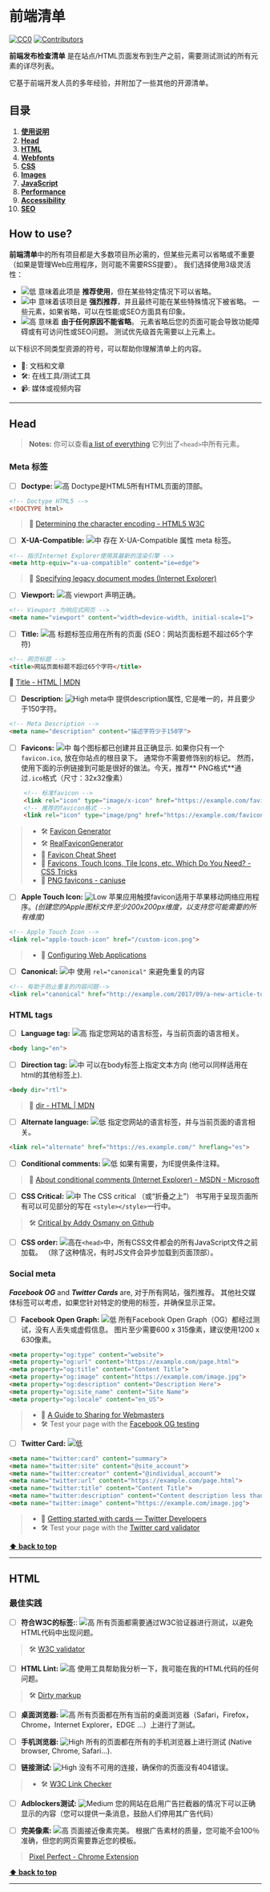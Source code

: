 # 前端清单
[![CC0](https://img.shields.io/badge/license-CC0-green.svg)](https://creativecommons.org/publicdomain/zero/1.0/)
[![Contributors](https://img.shields.io/github/contributors/thedaviddias/Front-End-Checklist.svg)](https://github.com/thedaviddias/Front-End-Checklist/graphs/contributors)

**前端发布检查清单** 是在站点/HTML页面发布到生产之前，需要测试测试的所有元素的详尽列表。

它基于前端开发人员的多年经验，并附加了一些其他的开源清单。

## 目录
1. **[使用说明](#how-to-use)**
2. **[Head](#head)**
3. **[HTML](#html)**
4. **[Webfonts](#webfonts)**
5. **[CSS](#css)**
6. **[Images](#images)**
7. **[JavaScript](#javascript)**
8. **[Performance](#performance)**
9. **[Accessibility](#accessibility)**
10. **[SEO](#seo)**

## How to use?
**前端清单**中的所有项目都是大多数项目所必需的，但某些元素可以省略或不重要（如果是管理Web应用程序，则可能不需要RSS提要）。 我们选择使用3级灵活性：

* ![低](http://res.cloudinary.com/djnyaloac/image/upload/v1508238836/level-checklist-low.png) 意味着此项是 **推荐使用**，但在某些特定情况下可以省略。
* ![中](http://res.cloudinary.com/djnyaloac/image/upload/v1508238836/level-checklist-medium.png) 意味着该项目是 **强烈推荐**，并且最终可能在某些特殊情况下被省略。 一些元素，如果省略，可以在性能或SEO方面具有印象。
* ![高](http://res.cloudinary.com/djnyaloac/image/upload/v1508238836/level-checklist-high.png) 意味着 **由于任何原因不能省略**。 元素省略后您的页面可能会导致功能障碍或有可访问性或SEO问题。 测试优先级首先需要以上元素上。

以下标识不同类型资源的符号，可以帮助你理解清单上的内容。

* 📖: 文档和文章
* 🛠: 在线工具/测试工具
* 📹: 媒体或视频内容

---
## Head

> **Notes:** 你可以查看[a list of everything](https://github.com/joshbuchea/HEAD) 它列出了`<head>`中所有元素。

### Meta 标签

* [ ] **Doctype:** ![高](http://res.cloudinary.com/djnyaloac/image/upload/v1508238836/level-checklist-high.png) Doctype是HTML5所有HTML页面的顶部。

```html
<!-- Doctype HTML5 -->
<!DOCTYPE html>
```

> 📖 [Determining the character encoding - HTML5 W3C](https://www.w3.org/TR/html5/syntax.html#determining-the-character-encoding)

* [ ] **X-UA-Compatible:** ![中](http://res.cloudinary.com/djnyaloac/image/upload/v1508238836/level-checklist-medium.png) 存在 X-UA-Compatible 属性 meta 标签。

```html
<!-- 指示Internet Explorer使用其最新的渲染引擎 -->
<meta http-equiv="x-ua-compatible" content="ie=edge">
```

> 📖 [Specifying legacy document modes (Internet Explorer)](https://msdn.microsoft.com/en-us/library/jj676915(v=vs.85).aspx)

* [ ] **Viewport:** ![高](http://res.cloudinary.com/djnyaloac/image/upload/v1508238836/level-checklist-high.png) viewport 声明正确。

```html
<!-- Viewport 为响应式网页 -->
<meta name="viewport" content="width=device-width, initial-scale=1">
```

* [ ] **Title:** ![高](http://res.cloudinary.com/djnyaloac/image/upload/v1508238836/level-checklist-high.png) 标题标签应用在所有的页面 (SEO：网站页面标题不超过65个字符)

```html
<!-- 网页标题 -->
<title>网站页面标题不超过65个字符</title>
```

 📖 [Title - HTML | MDN](https://developer.mozilla.org/en-US/docs/Web/HTML/Element/title)

* [ ] **Description:** ![High](http://res.cloudinary.com/djnyaloac/image/upload/v1508238836/level-checklist-high.png) meta中 提供description属性, 它是唯一的，并且要少于150字符。

```html
<!-- Meta Description -->
<meta name="description" content="描述字符少于150字">
```

* [ ] **Favicons:** ![中](http://res.cloudinary.com/djnyaloac/image/upload/v1508238836/level-checklist-medium.png) 每个图标都已创建并且正确显示. 如果你只有一个 ``favicon.ico``, 放在你站点的根目录下。 通常你不需要修饰别的标记。 然而，使用下面的示例链接到可能是很好的做法。今天，推荐** PNG格式**通过``.ico``格式（尺寸：32x32像素）
```html
    <!-- 标准favicon -->
    <link rel="icon" type="image/x-icon" href="https://example.com/favicon.ico" />
    <!-- 推荐的favicon格式 -->
    <link rel="icon" type="image/png" href="https://example.com/favicon.png" />
``` 

> * 🛠 [Favicon Generator](https://www.favicon-generator.org/)
> * 🛠 [RealFaviconGenerator](https://realfavicongenerator.net/)
> * 📖 [Favicon Cheat Sheet](https://github.com/audreyr/favicon-cheat-sheet)
> * 📖 [Favicons, Touch Icons, Tile Icons, etc. Which Do You Need? - CSS Tricks](https://css-tricks.com/favicon-quiz/)
> * 📖 [PNG favicons - caniuse](http://caniuse.com/#feat=link-icon-png)
* [ ] **Apple Touch Icon:** ![Low](http://res.cloudinary.com/djnyaloac/image/upload/v1508238836/level-checklist-low.png) 苹果应用触摸favicon适用于苹果移动网络应用程序。*(创建您的Apple图标文件至少200x200px维度，以支持您可能需要的所有维度)*

```html
<!-- Apple Touch Icon -->
<link rel="apple-touch-icon" href="/custom-icon.png">
```
> * 📖 [Configuring Web Applications](https://developer.apple.com/library/content/documentation/AppleApplications/Reference/SafariWebContent/ConfiguringWebApplications/ConfiguringWebApplications.html)

* [ ] **Canonical:** ![中](http://res.cloudinary.com/djnyaloac/image/upload/v1508238836/level-checklist-medium.png) 使用 ``rel="canonical"`` 来避免重复的内容

```html
<!-- 有助于防止重复的内容问题-->
<link rel="canonical" href="http://example.com/2017/09/a-new-article-to-red.html">
```

### HTML tags
* [ ] **Language tag:** ![高](http://res.cloudinary.com/djnyaloac/image/upload/v1508238836/level-checklist-high.png) 指定您网站的语言标签，与当前页面的语言相关。

```html
<body lang="en">
```
* [ ] **Direction tag:** ![中](http://res.cloudinary.com/djnyaloac/image/upload/v1508238836/level-checklist-medium.png) 可以在body标签上指定文本方向 (他可以同样适用在html的其他标签上).

```html
<body dir="rtl">
```

> 📖 [dir - HTML | MDN](https://developer.mozilla.org/en-US/docs/Web/HTML/Global_attributes/dir)

* [ ] **Alternate language:** ![低](http://res.cloudinary.com/djnyaloac/image/upload/v1508238836/level-checklist-low.png) 指定您网站的语言标签，并与当前页面的语言相关。

```html
<link rel="alternate" href="https://es.example.com/" hreflang="es">
```

* [ ] **Conditional comments:** ![低](http://res.cloudinary.com/djnyaloac/image/upload/v1508238836/level-checklist-low.png) 如果有需要，为IE提供条件注释。

> 📖 [About conditional comments (Internet Explorer) - MSDN - Microsoft](https://msdn.microsoft.com/en-us/library/ms537512(v=vs.85).aspx)

* [ ] **CSS Critical:** ![中](http://res.cloudinary.com/djnyaloac/image/upload/v1508238836/level-checklist-medium.png) The CSS critical （或“折叠之上”） 书写用于呈现页面所有可以可见部分的写在 ``<style></style>``一行中。

> 🛠 [Critical by Addy Osmany on Github](https://github.com/addyosmani/critical)

* [ ] **CSS order:** ![高](http://res.cloudinary.com/djnyaloac/image/upload/v1508238836/level-checklist-high.png)在``<head>``中，所有CSS文件都会的所有JavaScript文件之前加载。 （除了这种情况，有时JS文件会异步加载到页面顶部）。

### Social meta
***Facebook OG*** and ***Twitter Cards*** are, 对于所有网站，强烈推荐。 其他社交媒体标签可以考虑，如果您针对特定的使用的标签，并确保显示正常。

* [ ] **Facebook Open Graph:** ![低](http://res.cloudinary.com/djnyaloac/image/upload/v1508238836/level-checklist-low.png) 所有Facebook Open Graph（OG）都经过测试，没有人丢失或虚假信息。 图片至少需要600 x 315像素，建议使用1200 x 630像素。

```html
<meta property="og:type" content="website">
<meta property="og:url" content="https://example.com/page.html">
<meta property="og:title" content="Content Title">
<meta property="og:image" content="https://example.com/image.jpg">
<meta property="og:description" content="Description Here">
<meta property="og:site_name" content="Site Name">
<meta property="og:locale" content="en_US">
```

> * 📖 [A Guide to Sharing for Webmasters](https://developers.facebook.com/docs/sharing/webmasters/)
> * 🛠 Test your page with the [Facebook OG testing](https://developers.facebook.com/tools/debug/)
 
* [ ] **Twitter Card:** ![低](http://res.cloudinary.com/djnyaloac/image/upload/v1508238836/level-checklist-low.png)

```html
<meta name="twitter:card" content="summary">
<meta name="twitter:site" content="@site_account">
<meta name="twitter:creator" content="@individual_account">
<meta name="twitter:url" content="https://example.com/page.html">
<meta name="twitter:title" content="Content Title">
<meta name="twitter:description" content="Content description less than 200 characters">
<meta name="twitter:image" content="https://example.com/image.jpg">
```

> * 📖 [Getting started with cards — Twitter Developers](https://developer.twitter.com/en/docs/tweets/optimize-with-cards/guides/getting-started)
> * 🛠 Test your page with the [Twitter card validator](https://cards-dev.twitter.com/validator) 

**[⬆ back to top](#table-of-contents)**

---

## HTML

### 最佳实践
* [ ] **符合W3C的标签:**: ![高](http://res.cloudinary.com/djnyaloac/image/upload/v1508238836/level-checklist-high.png) 所有页面都需要通过W3C验证器进行测试，以避免HTML代码中出现问题。
 
> 🛠 [W3C validator](https://validator.w3.org/)

* [ ] **HTML Lint:** ![高](http://res.cloudinary.com/djnyaloac/image/upload/v1508238836/level-checklist-high.png) 使用工具帮助我分析一下，我可能在我的HTML代码的任何问题。

> 🛠 [Dirty markup](https://dirtymarkup.com/)

* [ ] **桌面浏览器:** ![高](http://res.cloudinary.com/djnyaloac/image/upload/v1508238836/level-checklist-high.png) 所有页面都在所有当前的桌面浏览器（Safari，Firefox，Chrome，Internet Explorer，EDGE ...）上进行了测试。
* [ ] **手机浏览器:**  ![High](http://res.cloudinary.com/djnyaloac/image/upload/v1508238836/level-checklist-high.png) 所有的页面都在所有的手机浏览器上进行测试 (Native browser, Chrome, Safari...).

* [ ] **链接测试:** ![High](http://res.cloudinary.com/djnyaloac/image/upload/v1508238836/level-checklist-high.png) 没有不可用的连接，确保你的页面没有404错误。
 
> * 🛠 [W3C Link Checker](http://validator.w3.org/checklink)

* [ ] **Adblockers测试:** ![Medium](http://res.cloudinary.com/djnyaloac/image/upload/v1508238836/level-checklist-medium.png) 您的网站在启用广告拦截器的情况下可以正确显示的内容（您可以提供一条消息，鼓励人们停用其广告代码）

- [ ] **完美像素:** ![高](http://res.cloudinary.com/djnyaloac/image/upload/v1508238836/level-checklist-high.png) 页面接近像素完美。 根据广告素材的质量，您可能不会100％准确，但您的网页需要靠近您的模板。

>  [Pixel Perfect - Chrome Extension](https://chrome.google.com/webstore/detail/perfectpixel-by-welldonec/dkaagdgjmgdmbnecmcefdhjekcoceebi?hl=en)

**[⬆ back to top](#table-of-contents)**

---